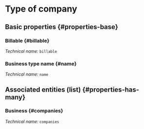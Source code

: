 # Type of company
<!--- THIS FILE IS GENERATED PLEASE DO NOT EDIT IT DIRECTLY --->



<OH code="companyType"/>


## Basic properties {#properties-base}

### Billable {#billable}



*Technical name:* ```billable```
<PH code="companyType:billable"/>

### Business type name {#name}



*Technical name:* ```name```
<PH code="companyType:name"/>




## Associated entities (list) {#properties-has-many}

### Business {#companies}



*Technical name:* ```companies```
<PH code="companyType:companies"/>




